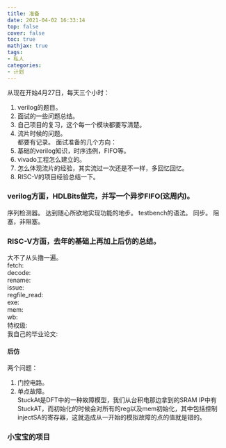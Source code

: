 ```yaml
---
title: 准备
date: 2021-04-02 16:33:14
top: false
cover: false
toc: true
mathjax: true
tags:
- 私人
categories:
- 计划
---
```

从现在开始4月27日，每天三个小时：  
1. verilog的题目。  
2. 面试的一些问题总结。    
3. 自己项目的复习，这个每一个模块都要写清楚。  
3. 流片时候的问题。  
都要有记录。
面试准备的几个方向：
1. 基础的verilog知识，时序违例，FIFO等。
2. vivado工程怎么建立的。
3. 怎么体现流片的经验，其实流过一次还是不一样，多回忆回忆。
4. RISC-V的项目经验总结一下。

### verilog方面，HDLBits做完，并写一个异步FIFO(这周内)。
序列检测器。
达到随心所欲地实现功能的地步。
testbench的语法。
同步。
阻塞，非阻塞。

### RISC-V方面，去年的基础上再加上后仿的总结。
大不了从头撸一遍。    
fetch:  
decode:     
rename:  
issue:  
regfile\_read:  
exe:  
mem:   
wb:  
特权级:  
我自己的毕业论文:

#### 后仿
两个问题：
1. 门控电路。    
2. 单点故障。  
StuckAt是DFT中的一种故障模型，我们从台积电那边拿到的SRAM IP中有StuckAT，而初始化的时候会对所有的reg以及mem初始化，其中包括控制injectSA的寄存器，这就造成从一开始的模拟故障的点的值就是错的。

### 小宝宝的项目
